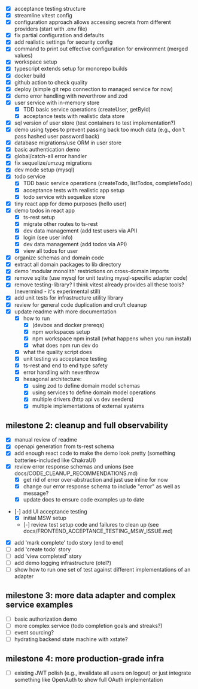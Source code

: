 - [x] acceptance testing structure
- [x] streamline vitest config
- [x] configuration approach allows accessing secrets from different providers (start with .env file)
- [x] fix partial configuration and defaults
- [x] add realistic settings for security config
- [x] command to print out effective configuration for environment (merged values)
- [x] workspace setup
- [x] typescript extends setup for monorepo builds
- [x] docker build
- [x] github action to check quality
- [x] deploy (simple git repo connection to managed service for now)
- [x] demo error handling with neverthrow and zod
- [x] user service with in-memory store
  - [x] TDD basic service operations (createUser, getById)
  - [x] acceptance tests with realistic data store
- [x] sql version of user store (test containers to test implementation?)
- [x] demo using types to prevent passing back too much data (e.g., don't pass hashed user password back)
- [x] database migrations/use ORM in user store
- [x] basic authentication demo
- [x] global/catch-all error handler
- [x] fix sequelize/umzug migrations
- [x] dev mode setup (mysql)
- [x] todo service
  - [x] TDD basic service operations (createTodo, listTodos, completeTodo)
  - [x] acceptance tests with realistic app setup
  - [x] todo service with sequelize store
- [x] tiny react app for demo purposes (hello user)
- [x] demo todos in react app
  - [x] ts-rest setup
  - [x] migrate other routes to ts-rest
  - [x] dev data management (add test users via API)
  - [x] login (see user info)
  - [x] dev data management (add todos via API)
  - [x] view all todos for user
- [x] organize schemas and domain code
- [x] extract all domain packages to lib directory
- [x] demo 'modular monolith' restrictions on cross-domain imports
- [x] remove sqlite (use mysql for unit testing mysql-specific adapter code)
- [x] remove testing-library? I think vitest already provides all these tools? (nevermind - it's experimental still)
- [x] add unit tests for infrastructure utility library
- [x] review for general code duplication and cruft cleanup
- [x] update readme with more documentation
  - [x] how to run
    - [x] (devbox and docker prereqs)
    - [x] npm workspaces setup
    - [x] npm workspace npm install (what happens when you run install)
    - [x] what does npm run dev do
  - [x] what the quality script does
  - [x] unit testing vs acceptance testing
  - [x] ts-rest and end to end type safety
  - [x] error handling with neverthrow
  - [x] hexagonal architecture:
    - [x] using zod to define domain model schemas
    - [x] using services to define domain model operations
    - [x] multiple drivers (http api vs dev seeders)
    - [x] multiple implementations of external systems

## milestone 2: cleanup and full observability

- [x] manual review of readme
- [x] openapi generation from ts-rest schema
- [x] add enough react code to make the demo look pretty (something batteries-included like ChakraUI)
- [x] review error response schemas and unions (see docs/CODE_CLEANUP_RECOMMENDATIONS.md)
  - [x] get rid of error over-abstraction and just use inline for now
  - [x] change our error response schema to include "error" as well as message?
  - [x] update docs to ensure code examples up to date
- [-] add UI acceptance testing
  - [x] initial MSW setup
  - [-] review test setup code and failures to clean up (see docs/FRONTEND_ACCEPTANCE_TESTING_MSW_ISSUE.md)
- [x] add 'mark complete' todo story (end to end)
- [ ] add 'create todo' story
- [ ] add 'view completed' story
- [ ] add demo logging infrastructure (otel?)
- [ ] show how to run one set of test against different implementations of an adapter

## milestone 3: more data adapter and complex service examples

- [ ] basic authorization demo
- [ ] more complex service (todo completion goals and streaks?)
- [ ] event sourcing?
- [ ] hydrating backend state machine with xstate?

## milestone 4: more production-grade infra

- [ ] existing JWT polish (e.g., invalidate all users on logout) or just integrate something like OpenAuth to show full OAuth implementation
